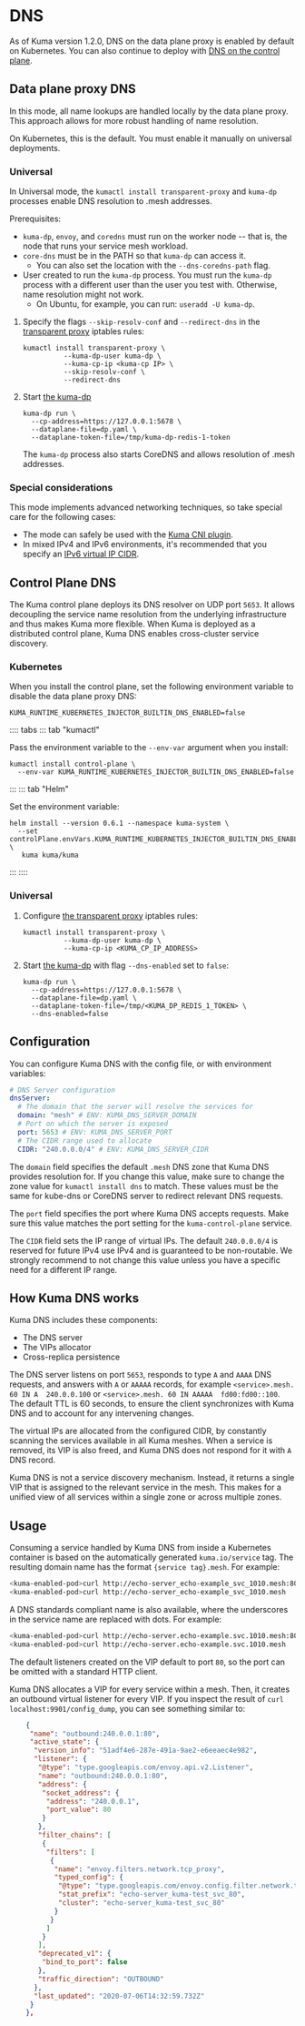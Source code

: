 # DNS

As of Kuma version 1.2.0, DNS on the data plane proxy is enabled by default on Kubernetes. You can also continue to deploy with [DNS on the control plane](#control-plane-dns).

## Data plane proxy DNS

In this mode, all name lookups are handled locally by the data plane proxy. This approach allows for more robust handling of name resolution.

On Kubernetes, this is the default. You must enable it manually on universal deployments.

### Universal

In Universal mode, the `kumactl install transparent-proxy` and `kuma-dp` processes enable DNS resolution to .mesh addresses.

Prerequisites:

- `kuma-dp`, `envoy`, and `coredns` must run on the worker node -- that is, the node that runs your service mesh workload.
- `core-dns` must be in the PATH so that `kuma-dp` can access it. 
  - You can also set the location with the `--dns-coredns-path` flag. 
- User created to run the `kuma-dp` process. You must run the `kuma-dp` process with a different user than the user you test with. Otherwise, name resolution might not work.
  - On Ubuntu, for example, you can run: `useradd -U kuma-dp`.

1.  Specify the flags `--skip-resolv-conf` and `--redirect-dns` in the [transparent proxy](transparent-proxying/) iptables rules:

    ```shell
    kumactl install transparent-proxy \
              --kuma-dp-user kuma-dp \
              --kuma-cp-ip <kuma-cp IP> \
              --skip-resolv-conf \
              --redirect-dns
    ```

1.  Start [the kuma-dp](dps-and-data-model/#dataplane-entity)

    ```shell
    kuma-dp run \
      --cp-address=https://127.0.0.1:5678 \
      --dataplane-file=dp.yaml \
      --dataplane-token-file=/tmp/kuma-dp-redis-1-token
    ```

    The `kuma-dp` process also starts CoreDNS and allows resolution of .mesh addresses.

### Special considerations

This mode implements advanced networking techniques, so take special care for the following cases:

 * The mode can safely be used with the [Kuma CNI plugin](cni/).
 * In mixed IPv4 and IPv6 environments, it's recommended that you specify an [IPv6 virtual IP CIDR](ipv6/).

## Control Plane DNS

The Kuma control plane deploys its DNS resolver on UDP port `5653`. It allows decoupling the service name resolution from the underlying infrastructure and thus makes Kuma more flexible. When Kuma is deployed as a distributed control plane, Kuma DNS enables cross-cluster service discovery.

### Kubernetes

When you install the control plane, set the following environment variable to disable the data plane proxy DNS:

`KUMA_RUNTIME_KUBERNETES_INJECTOR_BUILTIN_DNS_ENABLED=false`

:::: tabs
::: tab "kumactl"

Pass the environment variable to the `--env-var` argument when you install:

```shell
kumactl install control-plane \
  --env-var KUMA_RUNTIME_KUBERNETES_INJECTOR_BUILTIN_DNS_ENABLED=false
```

:::
::: tab "Helm"

Set the environment variable:

```shell
helm install --version 0.6.1 --namespace kuma-system \
  --set controlPlane.envVars.KUMA_RUNTIME_KUBERNETES_INJECTOR_BUILTIN_DNS_ENABLED=false \
   kuma kuma/kuma
```

:::
::::

### Universal

1.  Configure [the transparent proxy](transparent-proxying/) iptables rules:

    ```shell
    kumactl install transparent-proxy \
              --kuma-dp-user kuma-dp \
              --kuma-cp-ip <KUMA_CP_IP_ADDRESS>
    ```

1.  Start [the kuma-dp](dps-and-data-model/#dataplane-entity) with flag `--dns-enabled` set to `false`:

    ```shell
    kuma-dp run \
      --cp-address=https://127.0.0.1:5678 \
      --dataplane-file=dp.yaml \
      --dataplane-token-file=/tmp/<KUMA_DP_REDIS_1_TOKEN> \
      --dns-enabled=false
    ```

## Configuration

You can configure Kuma DNS with the config file, or with environment variables:

```yaml
# DNS Server configuration
dnsServer:
  # The domain that the server will resolve the services for
  domain: "mesh" # ENV: KUMA_DNS_SERVER_DOMAIN
  # Port on which the server is exposed
  port: 5653 # ENV: KUMA_DNS_SERVER_PORT
  # The CIDR range used to allocate
  CIDR: "240.0.0.0/4" # ENV: KUMA_DNS_SERVER_CIDR
```

The `domain` field specifies the default `.mesh` DNS zone that Kuma DNS provides resolution for. If you change this value, make sure to change the zone value for `kumactl install dns` to match. These values must be the same for kube-dns or CoreDNS server to redirect relevant DNS requests.

The `port` field specifies the port where Kuma DNS accepts requests. Make sure this value matches the port setting for the `kuma-control-plane` service. 

The `CIDR` field sets the IP range of virtual IPs. The default `240.0.0.0/4` is reserved for future IPv4 use IPv4 and is guaranteed to be non-routable. We strongly recommend to not change this value unless you have a specific need for a different IP range.

## How Kuma DNS works 

Kuma DNS includes these components: 

- The DNS server
- The VIPs allocator
- Cross-replica persistence

The DNS server listens on port `5653`, responds to type `A` and `AAAA` DNS requests, and answers with `A` or `AAAAA` records, for example ```<service>.mesh. 60 IN A  240.0.0.100``` or ```<service>.mesh. 60 IN AAAAA  fd00:fd00::100```. The default TTL is 60 seconds, to ensure the client synchronizes with Kuma DNS and to account for any intervening changes.

The virtual IPs are allocated from the configured CIDR, by constantly scanning the services available in all Kuma meshes. When a service is removed, its VIP is also freed, and Kuma DNS does not respond for it with `A` DNS record.

Kuma DNS is not a service discovery mechanism. Instead, it returns a single VIP that is assigned to the relevant service in the mesh. This makes for a unified view of all services within a single zone or across multiple zones.

## Usage

Consuming a service handled by Kuma DNS from inside a Kubernetes container is based on the automatically generated `kuma.io/service` tag. The resulting domain name has the format `{service tag}.mesh`. For example:

```bash
<kuma-enabled-pod>curl http://echo-server_echo-example_svc_1010.mesh:80
<kuma-enabled-pod>curl http://echo-server_echo-example_svc_1010.mesh
```

A DNS standards compliant name is also available, where the underscores in the service name are replaced with dots. For example:

```bash
<kuma-enabled-pod>curl http://echo-server.echo-example.svc.1010.mesh:80
<kuma-enabled-pod>curl http://echo-server.echo-example.svc.1010.mesh
```

The default listeners created on the VIP default to port `80`, so the port can be omitted with a standard HTTP client.
 
Kuma DNS allocates a VIP for every service within a mesh. Then, it creates an outbound virtual listener for every VIP. If you inspect the result of `curl localhost:9901/config_dump`, you can see something similar to:

```json
    {
     "name": "outbound:240.0.0.1:80",
     "active_state": {
      "version_info": "51adf4e6-287e-491a-9ae2-e6eeaec4e982",
      "listener": {
       "@type": "type.googleapis.com/envoy.api.v2.Listener",
       "name": "outbound:240.0.0.1:80",
       "address": {
        "socket_address": {
         "address": "240.0.0.1",
         "port_value": 80
        }
       },
       "filter_chains": [
        {
         "filters": [
          {
           "name": "envoy.filters.network.tcp_proxy",
           "typed_config": {
            "@type": "type.googleapis.com/envoy.config.filter.network.tcp_proxy.v2.TcpProxy",
            "stat_prefix": "echo-server_kuma-test_svc_80",
            "cluster": "echo-server_kuma-test_svc_80"
           }
          }
         ]
        }
       ],
       "deprecated_v1": {
        "bind_to_port": false
       },
       "traffic_direction": "OUTBOUND"
      },
      "last_updated": "2020-07-06T14:32:59.732Z"
     }
    },
```
